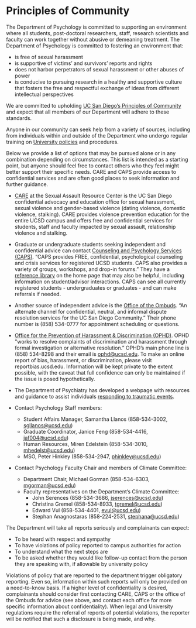 # Principles of Community

The Department of Psychology is committed to supporting an environment where all students, post-doctoral researchers, staff, research scientists and faculty can work together without abusive or demeaning treatment. The Department of Psychology is committed to fostering an environment that:

* is free of sexual harassment
* is supportive of victims’ and survivors’ reports and rights
* does not harbor perpetrators of sexual harassment or other abuses of power
* is conducive to pursuing research in a healthy and supportive culture that fosters the free and respectful exchange of ideas from different intellectual perspectives

We are committed to upholding [UC San Diego’s Principles of Community](https://ucsd.edu/about/principles.html) and expect that all members of our Department will adhere to these standards.

Anyone in our community can seek help from a variety of sources, including from individuals within and outside of the Department who undergo regular training on [University policies](http://www.ucsd.edu/catalog/front/shpp.html) and procedures.

Below we provide a list of options that may be pursued alone or in any combination depending on circumstances. This list is intended as a starting point, but anyone should feel free to contact others who they feel might better support their specific needs. CARE and CAPS provide access to confidential services and are often good places to seek information and further guidance.

* [CARE](https://students.ucsd.edu/sponsor/sarc/reporting.html) at the Sexual Assault Resource Center is the UC San Diego confidential advocacy and education office for sexual harassment, sexual violence and gender-based violence (dating violence, domestic violence, stalking). CARE provides violence prevention education for the entire UCSD campus and offers free and confidential services for students, staff and faculty impacted by sexual assault, relationship violence and stalking.

* Graduate or undergraduate students seeking independent and confidential advice can contact [Counseling and Psychology Services (CAPS)](https://caps.ucsd.edu/).  “CAPS provides FREE, confidential, psychological counseling and crisis services for registered UCSD students.  CAPS also provides a variety of groups, workshops, and drop-in forums.” They have a [reference library](https://caps.ucsd.edu/selfhelp.html) on the home page that may also be helpful, including information on student/advisor interactions. CAPS can see all currently registered students - undergraduates or graduates - and can make referrals if needed. 

* Another source of independent advice is the [Office of the Ombuds](https://ombuds.ucsd.edu/index.html). “An alternate channel for confidential, neutral, and informal dispute resolution services for the UC San Diego Community.” Their phone number is (858) 534-0777 for appointment scheduling or questions.

* [Office for the Prevention of Harassment & Discrimination (OPHD)](https://ophd.ucsd.edu/).  OPHD "works to resolve complaints of discrimination and harassment through formal investigation or alternative resolution.”  OPHD’s main phone line is (858) 534-8298 and their email is ophd@ucsd.edu. To make an online report of bias, harassment, or discrimination, please visit reportbias.ucsd.edu. Information will be kept private to the extent possible, with the caveat that full confidence can only be maintained if the issue is posed hypothetically.

* The Department of Psychiatry has developed a webpage with resources and guidance to assist individuals [responding to traumatic events](https://medschool.ucsd.edu/som/psychiatry/Pages/Traumatic-Events.aspx).

* Contact Psychology Staff members:
	* Student Affairs Manager, Samantha Llanos (858-534-3002, [sgllanos@ucsd.edu](mailto:sgllanos@ucsd.edu))
	* Graduate Coordinator, Janice Feng (858-534-4416, [jaf004@ucsd.edu](mailto:jaf004@ucsd.edu)) 
	* Human Resources, Miren Edelstein (858-534-3010, [mhedelst@ucsd.edu](mailto:mhedelst@ucsd.edu)) 
	* MSO, Peter Hinkley (858-534-2947, [phinkley@ucsd.edu](mailto:phinkley@ucsd.edu))

* Contact Psychology Faculty Chair and members of Climate Committee:

	* Department Chair, Michael Gorman (858-534-6303, [mgorman@ucsd.edu](mailto:mgorman@ucsd.edu))
	* Faculty representatives on the Department’s Climate Committee:
		* John Serences (858-534-3686, [jserences@ucsd.edu](mailto:jserences@ucsd.edu))
		* Christina Gremel (858-534-8933, [tgremel@ucsd.edu](mailto:tgremel@ucsd.edu))
		* Edward Vul (858-534-4401, [evul@ucsd.edu](mailto:evul@ucsd.edu))
		* Stephan Anagnostaras (858-224-2531, [stephana@ucsd.edu](mailto:stephana@ucsd.edu))

The Department will take all reports seriously and complainants can expect:

* To be heard with respect and sympathy
* To have violations of policy reported to campus authorities for action
* To understand what the next steps are
* To be asked whether they would like follow-up contact from the person they are speaking with, if allowable by university policy

Violations of policy that are reported to the department trigger obligatory reporting. Even so, information within such reports will only be provided on a need-to-know basis. If a higher level of confidentiality is desired, complainants should consider first contacting CARE, CAPS or the office of the Ombuds for advice (see above, and contact each office for more specific information about confidentiality). When legal and University regulations require the referral of reports of potential violations, the reporter will be notified that such a disclosure is being made, and why.